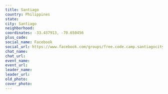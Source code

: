 ```yaml
---
title: Santiago
country: Philippines
state: 
city: Santiago
neighborhood: 
coordinates: -33.437913, -70.650456
plus_code:
social_name: Facebook
social_url: https://www.facebook.com/groups/free.code.camp.santiagocity
chat_name:
chat_url:
event_name:
event_url:
leader_name:
leader_url:
old_photo: 
cover_photo:
---
```

